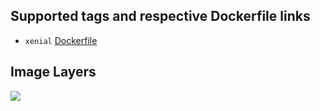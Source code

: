 ## Supported tags and respective Dockerfile links

- `xenial` [Dockerfile](https://github.com/helphi/Dockerfile-lxde/blob/master/xenial/Dockerfile)

## Image Layers

[![](https://images.microbadger.com/badges/image/helphi/lxde.svg)](http://microbadger.com/images/helphi/lxde)